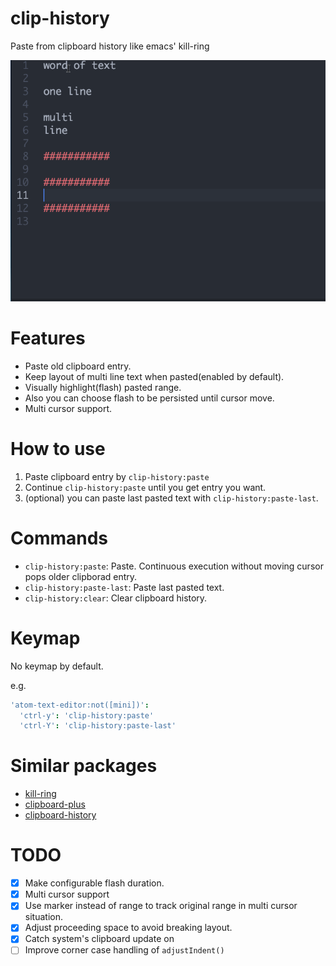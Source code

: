 # clip-history

Paste from clipboard history like emacs' kill-ring

![gif](https://raw.githubusercontent.com/t9md/t9md/2453c4abea50741938bce79b9087e4845e8b66d1/img/atom-clip-history.gif)

# Features

* Paste old clipboard entry.
* Keep layout of multi line text when pasted(enabled by default).
* Visually highlight(flash) pasted range.
* Also you can choose flash to be persisted until cursor move.
* Multi cursor support.

# How to use

1. Paste clipboard entry by `clip-history:paste`
2. Continue `clip-history:paste` until you get entry you want.
3. (optional) you can paste last pasted text with `clip-history:paste-last`.

# Commands

* `clip-history:paste`: Paste. Continuous execution without moving cursor pops older clipborad entry.
* `clip-history:paste-last`: Paste last pasted text.
* `clip-history:clear`: Clear clipboard history.

# Keymap
No keymap by default.

e.g.

```coffeescript
'atom-text-editor:not([mini])':
  'ctrl-y': 'clip-history:paste'
  'ctrl-Y': 'clip-history:paste-last'
```

# Similar packages
* [kill-ring](https://atom.io/packages/kill-ring)
* [clipboard-plus](https://atom.io/packages/clipboard-plus)
* [clipboard-history](https://atom.io/packages/clipboard-history)

# TODO

* [x] Make configurable flash duration.
* [x] Multi cursor support
* [x] Use marker instead of range to track original range in multi cursor situation.
* [x] Adjust proceeding space to avoid breaking layout.
* [x] Catch system's clipboard update on
* [ ] Improve corner case handling of `adjustIndent()`
